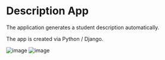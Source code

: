 # Description App
The application generates a student description automatically.

The app is created via Python / Django.

![image](https://github.com/BartoszGolebiowski21/description_app/assets/137924573/022d613a-a179-4578-8367-2876d33c9fcc)
![image](https://github.com/BartoszGolebiowski21/description_app/assets/137924573/ca755d1d-be61-4ca1-848f-6217109c773e)
